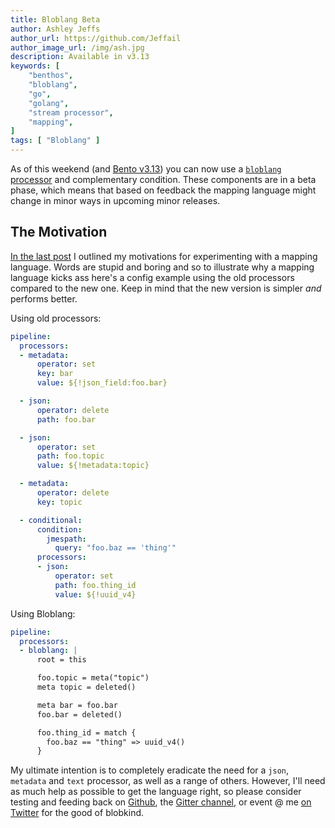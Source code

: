 ```yaml
---
title: Bloblang Beta
author: Ashley Jeffs
author_url: https://github.com/Jeffail
author_image_url: /img/ash.jpg
description: Available in v3.13
keywords: [
    "benthos",
    "bloblang",
    "go",
    "golang",
    "stream processor",
    "mapping",
]
tags: [ "Bloblang" ]
---
```


As of this weekend (and [Bento v3.13](https://github.com/warpstreamlabs/bento/releases/tag/v3.13.0)) you can now use a [`bloblang` processor](/docs/components/processors/bloblang) and complementary condition. These components are in a beta phase, which means that based on feedback the mapping language might change in minor ways in upcoming minor releases.

<!--truncate-->

## The Motivation

[In the last post][post.sneak_peek] I outlined my motivations for experimenting with a mapping language. Words are stupid and boring and so to illustrate why a mapping language kicks ass here's a config example using the old processors compared to the new one. Keep in mind that the new version is simpler _and_ performs better.

Using old processors:

```yaml
pipeline:
  processors:
  - metadata:
      operator: set
      key: bar
      value: ${!json_field:foo.bar} 

  - json:
      operator: delete
      path: foo.bar

  - json:
      operator: set
      path: foo.topic
      value: ${!metadata:topic} 

  - metadata:
      operator: delete
      key: topic

  - conditional:
      condition:
        jmespath:
          query: "foo.baz == 'thing'"
      processors:
      - json:
          operator: set
          path: foo.thing_id
          value: ${!uuid_v4}
```

Using Bloblang:

```yaml
pipeline:
  processors:
  - bloblang: |
      root = this

      foo.topic = meta("topic")
      meta topic = deleted()

      meta bar = foo.bar
      foo.bar = deleted()

      foo.thing_id = match {
        foo.baz == "thing" => uuid_v4()
      }
```

My ultimate intention is to completely eradicate the need for a `json`, `metadata` and `text` processor, as well as a range of others. However, I'll need as much help as possible to get the language right, so please consider testing and feeding back on [Github][gh.issues], the [Gitter channel][gitter], or event @ me [on Twitter][twitter] for the good of blobkind.

[processor.bloblang]: /docs/components/processors/bloblang
[post.sneak_peek]: /blog/2020/04/18/sneak-peek-at-bloblang
[gh.issues]: https://github.com/warpstreamlabs/bento/issues/439/
[gitter]: https://gitter.im/jeffail-benthos/community
[twitter]: https://twitter.com/Jeffail
